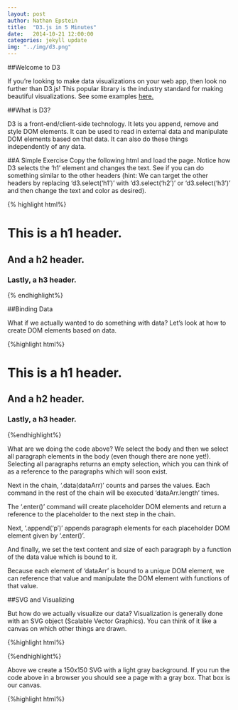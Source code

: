 ```yaml
---
layout: post
author: Nathan Epstein
title:  "D3.js in 5 Minutes"
date:   2014-10-21 12:00:00
categories: jekyll update
img: "../img/d3.png"
---
```

##Welcome to D3

If you’re looking to make data visualizations on your web app, then look no further than D3.js! This popular library is the industry standard for making beautiful visualizations. See some examples <a href="https://github.com/mbostock/d3/wiki/Gallery">here.</a>

##What is D3?

D3 is a front-end/client-side technology. It lets you append, remove and style DOM elements. It can be used to read in external data and manipulate DOM elements based on that data. It can also do these things independently of any data.

##A Simple Exercise
Copy the following html and load the page. Notice how D3 selects the ‘h1’ element and changes the text. See if you can do something similar to the other headers (hint: We can target the other headers by replacing ‘d3.select(‘h1’)’ with ‘d3.select(‘h2’)’ or ‘d3.select(‘h3’)’ and then change the text and color as desired).

{% highlight html%}
<html>
  <head>
    <script src="http://d3js.org/d3.v3.min.js" charset="utf-8"></script>
  </head>
  <body>
    <h1>This is a h1 header.</h1>
    <h2>And a h2 header.</h2>
    <h3>Lastly, a h3 header.</h3>
    <script type="text/javascript">
      var h1 = d3.select('h1');
      h1.text("This is h1 text replaced by d3");
      h1.style('color','red');
    </script>
  </body>
</html>

{% endhighlight%}

##Binding Data

What if we actually wanted to do something with data? Let’s look at how to create DOM elements based on data.


{%highlight html%}
<html>
  <head>
    <script src="http://d3js.org/d3.v3.min.js" charset="utf-8"></script>
  </head>
  <body>
    <h1>This is a h1 header.</h1>
    <h2>And a h2 header.</h2>
    <h3>Lastly, a h3 header.</h3>
    <script type="text/javascript">
      var dataArr = [1,2,3];
      d3.select('body').selectAll('p')
        .data(dataArr)
        .enter()
        .append('p')
        .text(function(d){
          return "I'm 'p' element number"+d;
        })
        .style('font-size',function(d){
          return d*10;
        })
    </script>
  </body>
</html>
{%endhighlight%}

What are we doing the code above? We select the body and then we select all paragraph elements in the body (even though there are none yet!). Selecting all paragraphs returns an empty selection, which you can think of as a reference to the paragraphs which will soon exist.

Next in the chain, ‘.data(dataArr)’ counts and parses the values. Each command in the rest of the chain will be executed ‘dataArr.length’ times.

The ‘.enter()’ command will create placeholder DOM elements and return a reference to the placeholder to the next step in the chain.

Next, ‘.append(‘p’)’ appends paragraph elements for each placeholder DOM element given by ‘.enter()’.

And finally, we set the text content and size of each paragraph by a function of the data value which is bound to it.

Because each element of ‘dataArr’ is bound to a unique DOM element, we can reference that value and manipulate the DOM element with functions of that value.

##SVG and Visualizing

But how do we actually visualize our data? Visualization is generally done with an SVG object (Scalable Vector Graphics). You can think of it like a canvas on which other things are drawn.


{%highlight html%}
<html>
  <head>
    <script src="http://d3js.org/d3.v3.min.js" charset="utf-8"></script>
  </head>
  <body>
    <script type="text/javascript">
    var canvas = d3.select('body')
                .append('svg')
                .style('background','LightGray')
                .attr('height',150)
                .attr('width',150);
    </script>
  </body>
</html>
{%endhighlight%}


Above we create a 150x150 SVG with a light gray background. If you run the code above in a browser you should see a page with a gray box. That box is our canvas.

{%highlight html%}
<html>
  <head>
    <script src="http://d3js.org/d3.v3.min.js" charset="utf-8"></script>
  </head>
  <body>
    <script type="text/javascript">
    var data2 = [20,45,30,90];

    var canvas = d3.select('body')
                .append('svg')
                .style('background','LightGray')
                .attr('height',150)
                .attr('width',150);

    canvas.selectAll('rect')
          .data(data2)
          .enter()
          .append('rect');

    </script>
  </body>
</html>
{%endhighlight%}

Above, we bind the data to previously non-existent rectangle elements (exactly the same way we did for paragraph elements before). Finally, we can set the attributes of the rectangles to size them based on the data.

{%highlight html%}
<html>
  <head>
    <script src="http://d3js.org/d3.v3.min.js" charset="utf-8"></script>
  </head>
  <body>
    <script type="text/javascript">
    var data2 = [20,45,30,90];

    var canvas = d3.select('body')
                .append('svg')
                .style('background','LightGray')
                .attr('height',150)
                .attr('width',150);

    canvas.selectAll('rect')
          .data(data2)
          .enter()
          .append('rect')
          .attr('y',0)
          .attr('x',function(datum,index){
            return index*20;
          })
          .attr('width',15)
          .attr('height',function(datum){
            return datum;
          })
          .style('fill','red');

    </script>
  </body>
</html>
{%endhighlight%}

We set the x attribute based on the index (so that each rectangle is 20 pixels to the right of the last one), we set y to 0 (so that each rectangle is connected to the top of the canvas), we set the width to 15 pixels, and — most importantly — we set the height according to the value of the datum which is bound to that rectangle!

And, sure enough, if you run the above code in the browser you will see 4 rectangles whose height correspond to the values in ‘data2’.

##To Conclude
You now know the basics of manipulating DOM elements, data binding, and rendering data on the DOM. These skills are foundational to D3 and will serve you well in developing data visualizations of your own. There’s still plenty to learn beyond this introduction but this should be a useful start!